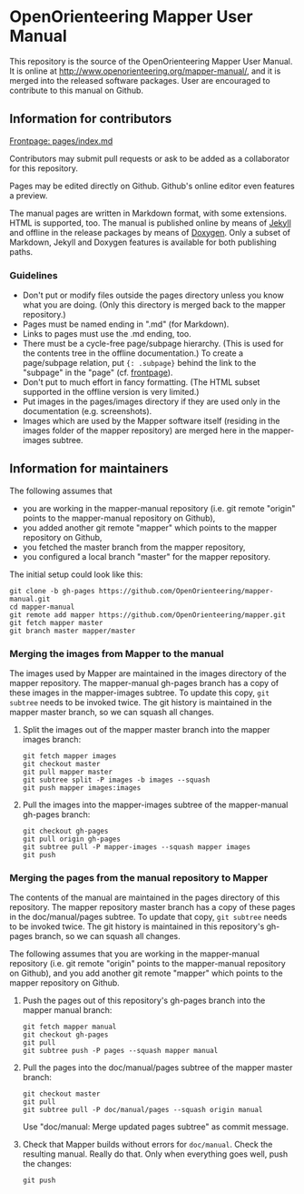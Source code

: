 # OpenOrienteering Mapper User Manual

This repository is the source of the OpenOrienteering Mapper User Manual.
It is online at http://www.openorienteering.org/mapper-manual/, and
it is merged into the released software packages.
User are encouraged to contribute to this manual on Github.

## Information for contributors

[Frontpage: pages/index.md](https://github.com/OpenOrienteering/mapper-manual/blob/gh-pages/pages/index.md)

Contributors may submit pull requests or ask to be added as a collaborator for this repository.
 
Pages may be edited directly on Github. Github's online editor even features a preview.

The manual pages are written in Markdown format, with some extensions.
HTML is supported, too.
The manual is published online by means of [Jekyll](http://jekyllrb.com/)
and offline in the release packages by means of
[Doxygen](http://www.stack.nl/~dimitri/doxygen/).
Only a subset of Markdown, Jekyll and Doxygen features is available for both
publishing paths.

### Guidelines

 - Don't put or modify files outside the pages directory unless you know what you are doing.
   (Only this directory is merged back to the mapper repository.)
 - Pages must be named ending in ".md" (for Markdown).
 - Links to pages must use the .md ending, too.
 - There must be a cycle-free page/subpage hierarchy.
   (This is used for the contents tree in the offline documentation.)
   To create a page/subpage relation, put ```{: .subpage}``` behind the link to the "subpage" in the "page" (cf. [frontpage](pages/index.md)).
 - Don't put to much effort in fancy formatting.
   (The HTML subset supported in the offline version is very limited.)
 - Put images in the pages/images directory if they are used only in the documentation (e.g. screenshots).
 - Images which are used by the Mapper software itself
   (residing in the images folder of the mapper repository)
   are merged here in the mapper-images subtree.

## Information for maintainers

The following assumes that 
 - you are working in the mapper-manual repository
   (i.e. git remote "origin" points to the mapper-manual repository on Github),
 - you added another git remote "mapper" which points to the mapper repository on Github,
 - you fetched the master branch from the mapper repository,
 - you configured a local branch "master" for the mapper repository.

The initial setup could look like this:

~~~
git clone -b gh-pages https://github.com/OpenOrienteering/mapper-manual.git
cd mapper-manual
git remote add mapper https://github.com/OpenOrienteering/mapper.git
git fetch mapper master
git branch master mapper/master
~~~

### Merging the images from Mapper to the manual

The images used by Mapper are maintained in the images directory of the mapper repository.
The mapper-manual gh-pages branch has a copy of these images in the mapper-images subtree.
To update this copy, ```git subtree``` needs to be invoked twice.
The git history is maintained in the mapper master branch, so we can squash all changes.

1. Split the images out of the mapper master branch into the mapper images branch:
   
   ~~~
   git fetch mapper images
   git checkout master
   git pull mapper master
   git subtree split -P images -b images --squash
   git push mapper images:images
   ~~~
   
2. Pull the images into the mapper-images subtree of the mapper-manual gh-pages branch:
   
   ~~~
   git checkout gh-pages
   git pull origin gh-pages
   git subtree pull -P mapper-images --squash mapper images
   git push
   ~~~
   
### Merging the pages from the manual repository to Mapper

The contents of the manual are maintained in the pages directory of this repository.
The mapper repository master branch has a copy of these pages in the doc/manual/pages subtree.
To update that copy, ```git subtree``` needs to be invoked twice.
The git history is maintained in this repository's gh-pages branch, so we can squash all changes.

The following assumes that you are working in the mapper-manual repository
(i.e. git remote "origin" points to the mapper-manual repository on Github),
and you add another git remote "mapper" which points to the mapper repository on Github.

1. Push the pages out of this repository's gh-pages branch into the mapper manual branch:
   
   ~~~
   git fetch mapper manual
   git checkout gh-pages
   git pull
   git subtree push -P pages --squash mapper manual
   ~~~
   
2. Pull the pages into the doc/manual/pages subtree of the mapper master branch:
   
   ~~~
   git checkout master
   git pull
   git subtree pull -P doc/manual/pages --squash origin manual
   ~~~
   
   Use "doc/manual: Merge updated pages subtree" as commit message.

3. Check that Mapper builds without errors for ```doc/manual```. Check the resulting manual. Really do that. Only when everything goes well, push the changes:

   ~~~
   git push
   ~~~
   
